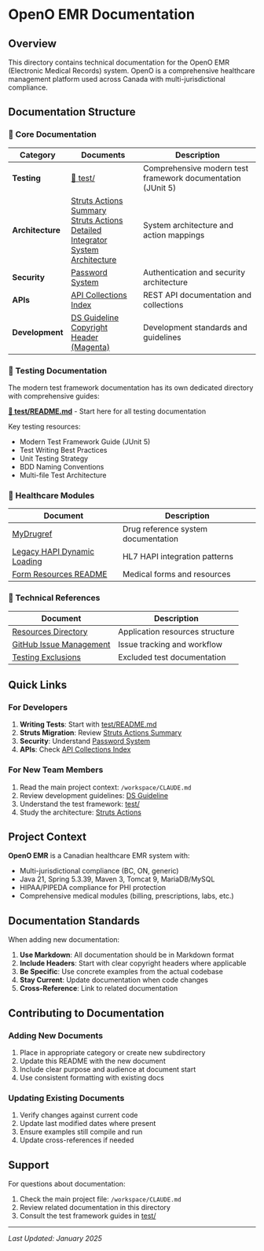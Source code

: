 # OpenO EMR Documentation

## Overview

This directory contains technical documentation for the OpenO EMR (Electronic Medical Records) system. OpenO is a comprehensive healthcare management platform used across Canada with multi-jurisdictional compliance.

## Documentation Structure

### 📁 Core Documentation

| Category | Documents | Description |
|----------|-----------|-------------|
| **Testing** | [📂 test/](test/) | Comprehensive modern test framework documentation (JUnit 5) |
| **Architecture** | [Struts Actions Summary](struts-actions-summary.md)<br>[Struts Actions Detailed](struts-actions-detailed.md)<br>[Integrator System Architecture](integrator-system-architecture.md) | System architecture and action mappings |
| **Security** | [Password System](Password_System.md) | Authentication and security architecture |
| **APIs** | [API Collections Index](api-collections-index.md) | REST API documentation and collections |
| **Development** | [DS Guideline](dsGuideline.md)<br>[Copyright Header (Magenta)](copyright-header-magenta.md) | Development standards and guidelines |

### 🧪 Testing Documentation

The modern test framework documentation has its own dedicated directory with comprehensive guides:

**[📂 test/README.md](test/README.md)** - Start here for all testing documentation

Key testing resources:
- Modern Test Framework Guide (JUnit 5)
- Test Writing Best Practices
- Unit Testing Strategy
- BDD Naming Conventions
- Multi-file Test Architecture

### 🏥 Healthcare Modules

| Document | Description |
|----------|-------------|
| [MyDrugref](MyDrugref.md) | Drug reference system documentation |
| [Legacy HAPI Dynamic Loading](legacy-hapi-dynamic-loading.md) | HL7 HAPI integration patterns |
| [Form Resources README](README-form-resources.md) | Medical forms and resources |

### 🔧 Technical References

| Document | Description |
|----------|-------------|
| [Resources Directory](resources-directory.md) | Application resources structure |
| [GitHub Issue Management](github-issue-management.md) | Issue tracking and workflow |
| [Testing Exclusions](Testing_Exclusion_of_MCEDT_and_HinValidator_tests.md) | Excluded test documentation |

## Quick Links

### For Developers

1. **Writing Tests**: Start with [test/README.md](test/README.md)
2. **Struts Migration**: Review [Struts Actions Summary](struts-actions-summary.md)
3. **Security**: Understand [Password System](Password_System.md)
4. **APIs**: Check [API Collections Index](api-collections-index.md)

### For New Team Members

1. Read the main project context: `/workspace/CLAUDE.md`
2. Review development guidelines: [DS Guideline](dsGuideline.md)
3. Understand the test framework: [test/](test/)
4. Study the architecture: [Struts Actions](struts-actions-summary.md)

## Project Context

**OpenO EMR** is a Canadian healthcare EMR system with:
- Multi-jurisdictional compliance (BC, ON, generic)
- Java 21, Spring 5.3.39, Maven 3, Tomcat 9, MariaDB/MySQL
- HIPAA/PIPEDA compliance for PHI protection
- Comprehensive medical modules (billing, prescriptions, labs, etc.)

## Documentation Standards

When adding new documentation:

1. **Use Markdown**: All documentation should be in Markdown format
2. **Include Headers**: Start with clear copyright headers where applicable
3. **Be Specific**: Use concrete examples from the actual codebase
4. **Stay Current**: Update documentation when code changes
5. **Cross-Reference**: Link to related documentation

## Contributing to Documentation

### Adding New Documents

1. Place in appropriate category or create new subdirectory
2. Update this README with the new document
3. Include clear purpose and audience at document start
4. Use consistent formatting with existing docs

### Updating Existing Documents

1. Verify changes against current code
2. Update last modified dates where present
3. Ensure examples still compile and run
4. Update cross-references if needed

## Support

For questions about documentation:
1. Check the main project file: `/workspace/CLAUDE.md`
2. Review related documentation in this directory
3. Consult the test framework guides in [test/](test/)

---

*Last Updated: January 2025*